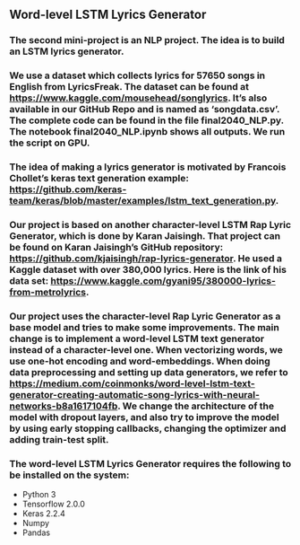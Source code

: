 ## Word-level LSTM Lyrics Generator

### The second mini-project is an NLP project. The idea is to build an LSTM lyrics generator. 

### We use a dataset which collects lyrics for 57650 songs in English from LyricsFreak. The dataset can be found at https://www.kaggle.com/mousehead/songlyrics. It’s also available in our GitHub Repo and is named as ‘songdata.csv’. The complete code can be found in the file final2040_NLP.py. The notebook final2040_NLP.ipynb shows all outputs. We run the script on GPU. 

### The idea of making a lyrics generator is motivated by Francois Chollet’s keras text generation example: https://github.com/keras-team/keras/blob/master/examples/lstm_text_generation.py.

### Our project is based on another character-level LSTM Rap Lyric Generator, which is done by Karan Jaisingh. That project can be found on Karan Jaisingh’s GitHub repository: https://github.com/kjaisingh/rap-lyrics-generator. He used a Kaggle dataset with over 380,000 lyrics. Here is the link of his data set: https://www.kaggle.com/gyani95/380000-lyrics-from-metrolyrics.

### Our project uses the character-level Rap Lyric Generator as a base model and tries to make some improvements. The main change is to implement a word-level LSTM text generator instead of a character-level one. When vectorizing words, we use one-hot encoding and word-embeddings. When doing data preprocessing and setting up data generators, we refer to https://medium.com/coinmonks/word-level-lstm-text-generator-creating-automatic-song-lyrics-with-neural-networks-b8a1617104fb. We change the architecture of the model with dropout layers, and also try to improve the model by using early stopping callbacks, changing the optimizer and adding train-test split.

### The word-level LSTM Lyrics Generator requires the following to be installed on the system:
- Python 3
- Tensorflow 2.0.0
- Keras 2.2.4
- Numpy
- Pandas
